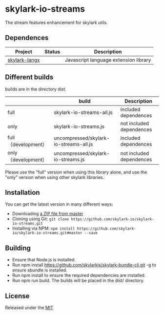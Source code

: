 # skylark-io-streams
The stream features enhancement for skylark utils.

## Dependences

| Project                                                      | Status | Description                           |
| ------------------------------------------------------------ | ------ | ------------------------------------- |
| [skylark-langx](https://github.com/skylarklangx/skylark-langx) |        | Javascript language extension library |

## Different builds

builds are in the directory dist.

|                      | build                                    | Description              |
| -------------------- | ---------------------------------------- | ------------------------ |
| full                 | skylark-io-streams-all.js              | included dependences     |
| only                 | skylark-io-streams.js                  | not included dependences |
| full （development） | uncompressed/skylark-io-streams-all.js | included dependences     |
| only （development） | uncompressed/skylark-io-streams.js     | not included dependences |

Please use the "full" version when using this library alone, and use the "only" version when using other skylark libraries.

## Installation

You can get the latest version in many different ways:

- Downloading [a ZIP file from master](https://github.com/skylark-io/skylark-io-streams/archive/master.zip)
- Cloning using Git: `git clone https://github.com/skylark-io/skylark-io-streams.git`
- Installing via NPM: `npm install https://github.com/skylark-io/skylark-io-streams.git#master --save`

## Building 

- Ensure that Node.js is installed.
- Run npm install https://github.com/skylarkjs/skylark-bundle-cli.git -g to ensure sbundle is installed.
- Run npm install to ensure the required dependencies are installed.
- Run npm run build. The builds will be placed in the dist/ directory.

## License

Released under the [MIT](http://opensource.org/licenses/MIT)